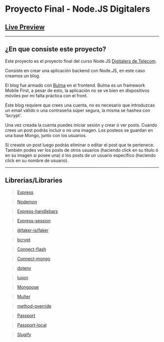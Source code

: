 # Proyecto Final - Node.JS Digitalers

## [Live Preview](https://final-project-production-3600.up.railway.app/)
----------------------
## ¿En que consiste este proyecto?
Este proyecto es el proyecto final del curso Node.JS [Digitalers de Telecom](https://www.digitalers.com.ar/index.html#sobre-digitalers). 

Consiste en crear una aplicación backend con Node.JS, en este caso creamos un blog.

El blog fue armado con [Bulma](https://bulma.io/) en el frontend. Bulma es un framework Mobile First, a pesar de esto, la aplicación no se ve bien en dispositivos móviles por mi falta práctica con el front.

Este blog requiere que crees una cuenta, no es necesario que introduzcas un email válido o una contraseña súper segura, la misma se hashea con 'bcrypt'. 

Una vez creada la cuenta puedes iniciar sesión y crear ó ver posts. Cuando crees un post podrás incluir o no una imagen. Los posteos se guardan en una base Mongo, junto con los usuarios.

Sí creaste un post luego podrás eliminar o editar el post que te pertenece.
También podes ver los posts de otros usuarios (haciendo click en su título ó en su imagen si posee una) ó los posts de un usuario específico (haciendo click en su nombre de usuario).



-----------------------

## Librerias/Libraries

>[Express](https://www.npmjs.com/package/express)

>[Nodemon](https://www.npmjs.com/package/nodemon)

>[Express-handlebars](https://www.npmjs.com/package/express-handlebars)

>[Express-session](https://www.npmjs.com/package/express-session)

>[@faker-js/faker](https://www.npmjs.com/package/@faker-js/faker)

>[bcrypt](https://www.npmjs.com/package/bcrypt)

>[Connect-flash](https://www.npmjs.com/package/connect-flash)

>[Connect-mongo](https://www.npmjs.com/package/connect-mongo)

>[dotenv](https://www.npmjs.com/package/dotenv)

>[luxon](https://www.npmjs.com/package/luxon)

>[Mongoose](https://www.npmjs.com/package/mongoose)

>[Multer](https://www.npmjs.com/package/multer)

>[method-override](https://www.npmjs.com/package/method-override)

>[Passport](https://www.npmjs.com/package/passport)

>[Passport-local](https://www.npmjs.com/package/passport-local)

>[Slugify](https://www.npmjs.com/package/slugify)
